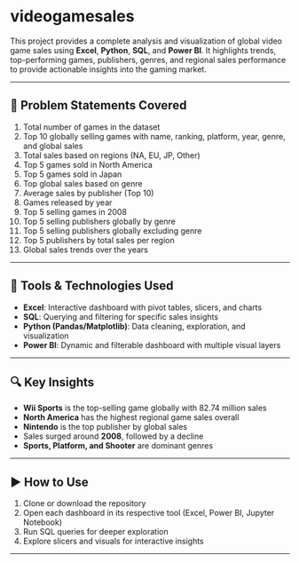 # videogamesales


This project provides a complete analysis and visualization of global video game sales using **Excel**, **Python**, **SQL**, and **Power BI**. It highlights trends, top-performing games, publishers, genres, and regional sales performance to provide actionable insights into the gaming market.

---

## 🧠 Problem Statements Covered

1. Total number of games in the dataset  
2. Top 10 globally selling games with name, ranking, platform, year, genre, and global sales  
3. Total sales based on regions (NA, EU, JP, Other)  
4. Top 5 games sold in North America  
5. Top 5 games sold in Japan  
6. Top global sales based on genre  
7. Average sales by publisher (Top 10)  
8. Games released by year  
9. Top 5 selling games in 2008  
10. Top 5 selling publishers globally by genre  
11. Top 5 selling publishers globally excluding genre  
12. Top 5 publishers by total sales per region  
13. Global sales trends over the years  

---

## 🧰 Tools & Technologies Used

- **Excel**: Interactive dashboard with pivot tables, slicers, and charts  
- **SQL**: Querying and filtering for specific sales insights  
- **Python (Pandas/Matplotlib)**: Data cleaning, exploration, and visualization  
- **Power BI**: Dynamic and filterable dashboard with multiple visual layers  

---

## 🔍 Key Insights

- **Wii Sports** is the top-selling game globally with 82.74 million sales  
- **North America** has the highest regional game sales overall  
- **Nintendo** is the top publisher by global sales  
- Sales surged around **2008**, followed by a decline  
- **Sports, Platform, and Shooter** are dominant genres  

---

## ▶️ How to Use

1. Clone or download the repository  
2. Open each dashboard in its respective tool (Excel, Power BI, Jupyter Notebook)  
3. Run SQL queries for deeper exploration  
4. Explore slicers and visuals for interactive insights  

---
